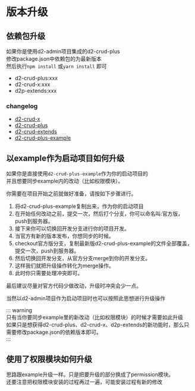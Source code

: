 # 版本升级
## 依赖包升级
如果你是使用d2-admin项目集成的d2-crud-plus    
修改package.json中依赖包的为最新版本  
然后执行`npm install` 或`yarn install` 即可   
* d2-crud-plus:xxx
* d2-crud-x:xxx
* d2p-extends:xxx

### changelog

* [d2-crud-x](./changelogs/packages/d2-crud-x/CHANGELOG.md)
* [d2-crud-plus](./changelogs/packages/d2-crud-plus/CHANGELOG.md)
* [d2-crud-extends](./changelogs/packages/d2-crud-plus-extends/CHANGELOG.md)
* [d2-crud-plus-example](./changelogs/packages/d2-crud-plus-example/CHANGELOG.md)


## 以example作为启动项目如何升级
如果你是直接使用`d2-crud-plus-example`作为你的启动项目的    
并且想要同步example内的改动（比如权限模块）。

你需要在项目开始之前就做好准备，请按如下步骤进行。

1. 将d2-crud-plus-example复制出来，作为你的启动项目
2. 在开始任何改动之前，提交一次，然后打个分支，你可以命名叫:官方版，push到服务器。
3. 接下来你可以切换回开发分支进行你的项目开发。
4. 当官方有新的版本发布，你想同步的时候。
5. checkout官方版分支，复制最新版d2-crud-plus-example的文件全部覆盖，提交一次，push到服务器。
6. 然后切换回开发分支，从官方分支merge到你的开发分支。
7. 这样我们就把升级操作转化为merge操作。
8. 此时你只需要处理冲突即可。

最后建议尽量对官方代码少做改动，升级时冲突会少一点。    

当然以d2-admin项目作为启动项目时也可以按照此思想进行升级操作    

::: warning   
只有当你要同步example里的新改动（比如权限模块）的时候才需要如此升级    
如果只是想获得d2-crud-plus、d2-crud-x、d2p-extends的新功能时，那么只需要修改package.json的依赖版本即可。   
:::

## 使用了权限模块如何升级
思路跟example升级一样。只是把要升级的部分换成了permission模块。   
还要注意把权限模块安装的过程再过一遍，可能安装过程有新的修改
